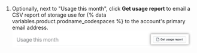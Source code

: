 1. Optionally, next to "Usage this month", click **Get usage report** to email a CSV report of storage use for {% data variables.product.prodname_codespaces %} to the account's primary email address. ![Descargar reporte en CSV](/assets/images/help/codespaces/usage-report-download.png)
